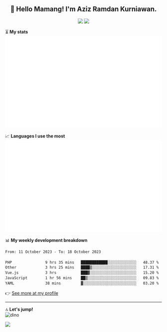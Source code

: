 <h2 align="center">👋 Hello Mamang! I'm Aziz Ramdan Kurniawan.</h2>  
<p align="center">
  <img src="https://komarev.com/ghpvc/?username=azizramdan">
  <img src="https://wakatime.com/badge/user/90056fa0-4c31-4eca-954e-2a3ac05896f9.svg">
</p>
    
⏳ **My stats**  
![](https://raw.githubusercontent.com/azizramdan/github-stats/master/generated/overview.svg#gh-dark-mode-only)

📈 **Languages I use the most**  
![](https://raw.githubusercontent.com/azizramdan/github-stats/master/generated/languages.svg#gh-dark-mode-only)

📊 **My weekly development breakdown**
<!--START_SECTION:waka-->

```txt
From: 11 October 2023 - To: 18 October 2023

PHP               9 hrs 35 mins   ████████████░░░░░░░░░░░░░   48.37 %
Other             3 hrs 25 mins   ████▒░░░░░░░░░░░░░░░░░░░░   17.31 %
Vue.js            3 hrs           ███▓░░░░░░░░░░░░░░░░░░░░░   15.20 %
JavaScript        1 hr 56 mins    ██▒░░░░░░░░░░░░░░░░░░░░░░   09.83 %
YAML              38 mins         ▓░░░░░░░░░░░░░░░░░░░░░░░░   03.20 %
```

<!--END_SECTION:waka-->
👉 [See more at my profile](https://wakatime.com/@azizramdan)
***
🔝 **Let's jump!**  
![dino](https://raw.githubusercontent.com/azizramdan/azizramdan/master/dino.gif)  

![](https://hit.yhype.me/github/profile?user_id=27954794)
